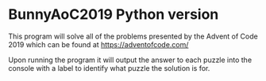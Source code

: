 # BunnyAoC2019 Python version

This program will solve all of the problems presented by the Advent of Code 2019 which can be found at <https://adventofcode.com/>

Upon running the program it will output the answer to each puzzle into the console with a label to identify what puzzle the solution is for.
